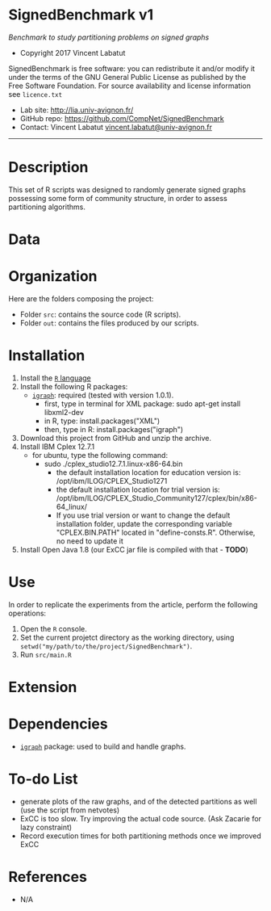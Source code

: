 
SignedBenchmark v1
==================
*Benchmark to study partitioning problems on signed graphs*

* Copyright 2017 Vincent Labatut 

SignedBenchmark is free software: you can redistribute it and/or modify it under the terms of the GNU General Public License as published by the Free Software Foundation. For source availability and license information see `licence.txt`

* Lab site: http://lia.univ-avignon.fr/
* GitHub repo: https://github.com/CompNet/SignedBenchmark
* Contact: Vincent Labatut <vincent.labatut@univ-avignon.fr>

-----------------------------------------------------------------------

# Description
This set of R scripts was designed to randomly generate signed graphs possessing some form of community structure,
in order to assess partitioning algorithms. 


# Data


# Organization
Here are the folders composing the project:
* Folder `src`: contains the source code (R scripts).
* Folder `out`: contains the files produced by our scripts.


# Installation
1. Install the [`R` language](https://www.r-project.org/)
2. Install the following R packages:
   * [`igraph`](http://igraph.org/r/): required (tested with version 1.0.1).
     * first, type in terminal for XML package: sudo apt-get install libxml2-dev
     * in R, type: install.packages("XML")
     * then, type in R: install.packages("igraph")
3. Download this project from GitHub and unzip the archive.
4. Install IBM Cplex 12.7.1
   * for ubuntu, type the following command:
     * sudo ./cplex_studio12.7.1.linux-x86-64.bin 
       * the default installation location for education version is: /opt/ibm/ILOG/CPLEX_Studio1271 
       * the default installation location for trial version is:  /opt/ibm/ILOG/CPLEX_Studio_Community127/cplex/bin/x86-64_linux/
       * If you use trial version or want to change the default installation folder, update the corresponding variable "CPLEX.BIN.PATH" located in "define-consts.R". Otherwise, no need to update it
5. Install Open Java 1.8 (our ExCC jar file is compiled with that - **TODO**)


# Use
In order to replicate the experiments from the article, perform the following operations:

1. Open the `R` console.
2. Set the current projetct directory as the working directory, using `setwd("my/path/to/the/project/SignedBenchmark")`.
3. Run `src/main.R`


# Extension


# Dependencies
* [`igraph`](http://igraph.org/r/) package: used to build and handle graphs.


# To-do List
* generate plots of the raw graphs, and of the detected partitions as well (use the script from netvotes)
* ExCC is too slow. Try improving the actual code source. (Ask Zacarie for lazy constraint)
* Record execution times for both partitioning methods once we improved ExCC


# References
* N/A
